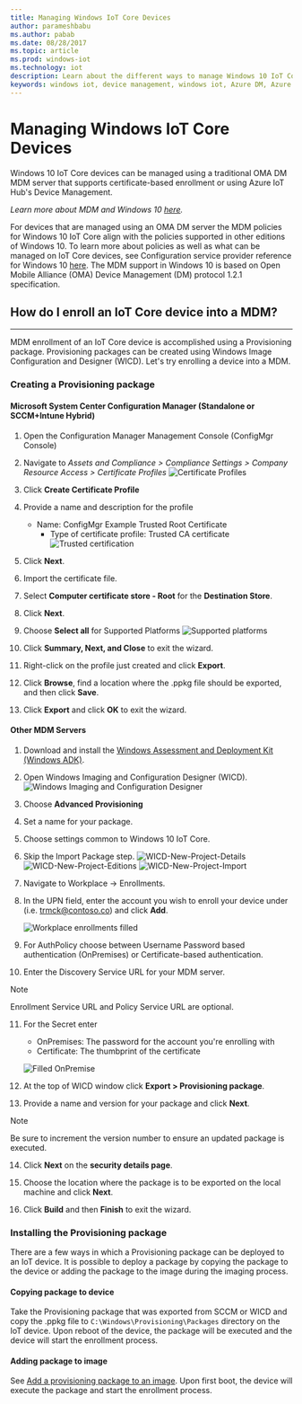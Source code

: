 ```yaml
---
title: Managing Windows IoT Core Devices
author: parameshbabu
ms.author: pabab
ms.date: 08/28/2017
ms.topic: article
ms.prod: windows-iot
ms.technology: iot
description: Learn about the different ways to manage Windows 10 IoT Core devices, such as using a traditional OMA DM MDM server that supports certificate-based enrollment.
keywords: windows iot, device management, windows iot, Azure DM, Azure Hub, Azure IoT
---
```


# Managing Windows IoT Core Devices

Windows 10 IoT Core devices can be managed using a traditional OMA DM MDM server that supports certificate-based enrollment or using Azure IoT Hub's Device Management.  

 _Learn more about MDM and Windows 10 [here](https://msdn.microsoft.com/library/windows/hardware/dn914769(v=vs.85).aspx)._  

For devices that are managed using an OMA DM server the MDM policies for Windows 10 IoT Core align with the policies supported in other editions of Windows 10. To learn more about policies as well as what can be managed on IoT Core devices, see Configuration service provider reference for Windows 10 [here](https://aka.ms/csplist). The MDM support in Windows 10 is based on Open Mobile Alliance (OMA) Device Management (DM) protocol 1.2.1 specification.

## How do I enroll an IoT Core device into a MDM?
___
MDM enrollment of an IoT Core device is accomplished using a Provisioning package. Provisioning packages can be created using Windows Image Configuration and Designer (WICD). Let's try enrolling a device into a MDM.

### Creating a Provisioning package

#### Microsoft System Center Configuration Manager (Standalone or SCCM+Intune Hybrid)

1. Open the Configuration Manager Management Console (ConfigMgr Console)

2. Navigate to _Assets and Compliance > Compliance Settings > Company Resource Access > Certificate Profiles_
   ![Certificate Profiles](../media/ManagingDevices/ConfigMgr-Certificate-Profiles.PNG)

3. Click **Create Certificate Profile**

4. Provide a name and description for the profile
   - Name: ConfigMgr Example Trusted Root Certificate
     - Type of certificate profile: Trusted CA certificate  
     ![Trusted certification](../media/ManagingDevices/ConfigMgr-Certificate-Profiles-Wizard.png)

5. Click **Next**.

6. Import the certificate file.

7. Select **Computer certificate store - Root** for the **Destination Store**.

8. Click **Next**.

9. Choose **Select all** for Supported Platforms
   ![Supported platforms](../media/ManagingDevices/ConfigMgr-Certificate-Profiles-Wizard-Supported-Platforms.png)

10. Click **Summary, Next, and Close** to exit the wizard.

11. Right-click on the profile just created and click **Export**.

12. Click **Browse**, find a location where the .ppkg file should be exported, and then click **Save**.

13. Click **Export** and click **OK** to exit the wizard.

#### Other MDM Servers

1. Download and install the [Windows Assessment and Deployment Kit (Windows ADK)](https://developer.microsoft.com/windows/hardware/windows-assessment-deployment-kit).

2. Open Windows Imaging and Configuration Designer (WICD).
   ![Windows Imaging and Configuration Designer](../media/ManagingDevices/WICD-Start-Page.png)

3. Choose **Advanced Provisioning**

4. Set a name for your package.

5. Choose settings common to Windows 10 IoT Core.

6. Skip the Import Package step.
   ![WICD-New-Project-Details](../media/ManagingDevices/WICD-Advanced-Provisioning-New-Project-Details.PNG) 
   ![WICD-New-Project-Editions](../media/ManagingDevices/WICD-Advanced-Provisioning-New-Project-Editions.PNG) 
   ![WICD-New-Project-Import](../media/ManagingDevices/WICD-Advanced-Provisioning-New-Project-Import.PNG)

7. Navigate to Workplace -> Enrollments.

8. In the UPN field, enter the account you wish to enroll your device under (i.e. trmck@contoso.co) and click **Add**.

   ![Workplace enrollments filled](../media/ManagingDevices/WICD-Workplace-Enrollments-UPN-Filled.png)

9. For AuthPolicy choose between Username Password based authentication (OnPremises) or Certificate-based authentication.

10. Enter the Discovery Service URL for your MDM server.

> [!NOTE]
> Enrollment Service URL and Policy Service URL are optional.

11. For the Secret enter  
    - OnPremises: The password for the account you're enrolling with  
    - Certificate: The thumbprint of the certificate
    
    ![Filled OnPremise](../media/ManagingDevices/WICD-Workplace-Enrollments-UPN-Details-Filled-Premise.png)  

12. At the top of WICD window click **Export > Provisioning package**.

13. Provide a name and version for your package and click **Next**. 

> [!NOTE]
> Be sure to increment the version number to ensure an updated package is executed.

14. Click **Next** on the **security details page**.

15. Choose the location where the package is to be exported on the local machine and click **Next**.

16. Click **Build** and then **Finish** to exit the wizard.

### Installing the Provisioning package

There are a few ways in which a Provisioning package can be deployed to an IoT device. It is possible to deploy a package by copying the package to the device or adding the package to the image during the imaging process.

#### Copying package to device

Take the Provisioning package that was exported from SCCM or WICD and copy the .ppkg file to `C:\Windows\Provisioning\Packages` directory on the IoT device. Upon reboot of the device, the package will be executed and the device will start the enrollment process.

#### Adding package to image

See [Add a provisioning package to an image](https://docs.microsoft.com/windows-hardware/manufacture/iot/add-a-provisioning-package-to-an-image). Upon first boot, the device will execute the package and start the enrollment process.

